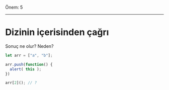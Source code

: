 Önem: 5

---

# Dizinin içerisinden çağrı 

Sonuç ne olur? Neden?

```js
let arr = ["a", "b"];

arr.push(function() {
  alert( this );
})

arr[2](); // ?
```

